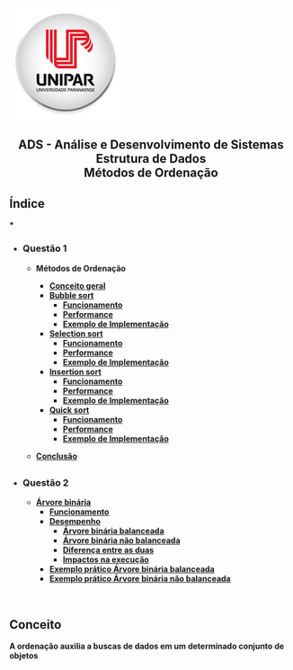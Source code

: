 ![Alt text ](/img/unipar.png "teste") 
<div align='center'><b><h2>ADS - Análise e Desenvolvimento de Sistemas
<b><br>Estrutura de Dados 
<br>Métodos de Ordenação</center></h2></div>


<h2>
Índice</h2>*

 - <h3>Questão 1</h3>

    - Métodos de Ordenação
	    - [Conceito geral]( #Conceito)
	    - [Bubble sort](https://github.com/MatheusFuzi/EstruturadeDados2AARE/blob/master/Ordering%20Methods/Bubble%20Sort.md)
		    - [Funcionamento]()
		    - [Performance]()
		    - [Exemplo de Implementação]()
	    - [Selection sort]()
		    - [Funcionamento]()
		    - [Performance]()
		    - [Exemplo de Implementação]()
	    - [Insertion sort]()
		    - [Funcionamento]()
		    - [Performance]()
		    - [Exemplo de Implementação]()
	    - [Quick sort]()
		    - [Funcionamento]()
		    - [Performance]()
		    - [Exemplo de Implementação]()

	 - [Conclusão]()
	 ##
		 
- <h3>Questão 2</h3>

	 - [Árvore binária]()
		 - [Funcionamento]()
		 - [Desempenho ]()
			 - [Árvore binária balanceada]()
			 - [Árvore binária não balanceada]()
			 - [Diferença entre as duas]()
			 - [Impactos na execução]()
		- [Exemplo prático Árvore binária balanceada]()
		- [Exemplo prático Árvore binária não balanceada]()

<br>


 ## <div Conceito>Conceito</div>
<p>	A ordenação auxilia a buscas de dados em um determinado conjunto de objetos</p>
		  

	  

<!--stackedit_data:
eyJoaXN0b3J5IjpbLTY2MTU1MTQxNSw3MjI2ODc5MDAsLTE2MT
U0OTUyNjMsLTE0MDg2MjEyNTksMTc1MDUzNTcwMSwxMTg4NTA4
NzU5LC0xMTI4MTI2NjE1LDE0MzIzNzU0NTgsMTY3MzExNzQ3Mi
wtNjM1MDg4MDQ0LDE2MTkwODMzODIsMTQ4MjU1MTExNSwxMTY4
MTE2NTIsOTk5MjU4NjU1LC0zMzI0NTUzNjNdfQ==
-->